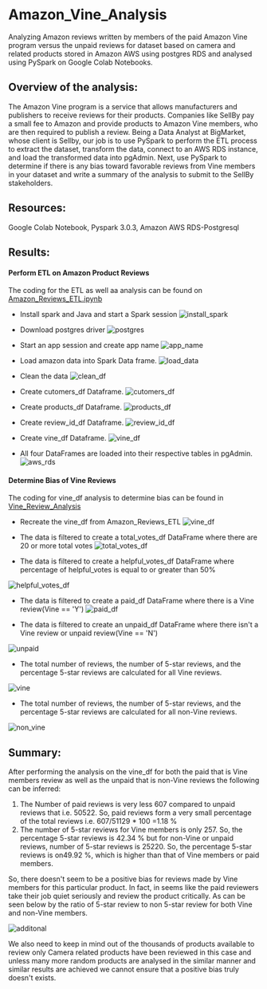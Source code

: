 # Amazon_Vine_Analysis
Analyzing Amazon reviews written by members of the paid Amazon Vine program versus the unpaid reviews for dataset based on camera and related products stored in Amazon AWS using postgres RDS and analysed using PySpark on Google Colab Notebooks.

## Overview of the analysis: 
The Amazon Vine program is a service that allows manufacturers and publishers to receive reviews for their products. Companies like SellBy pay a small fee to Amazon and provide products to Amazon Vine members, who are then required to publish a review. Being a Data Analyst at BigMarket, whose client is Sellby, our job is to use PySpark to perform the ETL process to extract the dataset, transform the data, connect to an AWS RDS instance, and load the transformed data into pgAdmin. Next,  use PySpark to determine if there is any bias toward favorable reviews from Vine members in your dataset and write a summary of the analysis to submit to the SellBy stakeholders.

## Resources:
Google Colab Notebook, Pyspark 3.0.3, Amazon AWS RDS-Postgresql

## Results: 
#### Perform ETL on Amazon Product Reviews
The coding for the ETL as well aa analysis can be found on [Amazon_Reviews_ETL.ipynb]()
* Install spark and Java and start a Spark session
![install_spark](?raw=True)

* Download postgres driver
![postgres](?raw=True)

* Start an app session and create app name
![app_name](?raw=True)

* Load amazon data into Spark Data frame.
![load_data](?raw=True)

* Clean the data
![clean_df](?raw=True)

* Create cutomers_df Dataframe.
![cutomers_df](?raw=True)


* Create products_df Dataframe.
![products_df](?raw=True)


* Create review_id_df Dataframe.
![review_id_df](?raw=True)


* Create vine_df Dataframe.
![vine_df](?raw=True)

* All four DataFrames are loaded into their respective tables in pgAdmin.
![aws_rds](?raw=True)

#### Determine Bias of Vine Reviews
 The coding for vine_df analysis to determine bias can be found in [Vine_Review_Analysis]()
* Recreate the vine_df from Amazon_Reviews_ETL
![vine_df](?raw=True)
* The data is filtered to create a total_votes_df DataFrame where there are 20 or more total votes
![total_votes_df](?raw=True)

* The data is filtered to create a helpful_votes_df DataFrame where percentage of helpful_votes is equal to or greater than 50%

![helpful_votes_df](?raw=True)

* The data is filtered to create a paid_df DataFrame  where there is a Vine review(Vine == 'Y')
![paid_df](?raw=True)

* The data is filtered to create an unpaid_df DataFrame  where there isn't a Vine review or unpaid review(Vine == 'N')

![unpaid](?raw=True)

* The total number of reviews, the number of 5-star reviews, and the percentage 5-star reviews are calculated for all Vine reviews.

![vine](?raw=True)

* The total number of reviews, the number of 5-star reviews, and the percentage 5-star reviews are calculated for all non-Vine reviews.

![non_vine](?raw=True)


## Summary: 
After performing the analysis on the vine_df for both the paid that is Vine members review as well as the unpaid that is non-Vine reviews the following can be inferred:
1. The Number of paid reviews is very less 607 compared to unpaid reviews that i.e. 50522. So, paid reviews form a very small percentage of the total reviews i.e. 607/51129 * 100 =1.18 % 
2. The number of 5-star reviews for Vine members is only 257. So, the percentage 5-star reviews is 42.34 %
but for non-Vine or unpaid reviews, number of 5-star reviews is 25220. So, the percentage 5-star reviews is on49.92 %, which is higher than that of Vine members or paid members.

So, there doesn't seem to be a positive bias for reviews made by Vine members for this particular product. In fact, in seems like the paid reviewers take their job quiet seriously and review the product critically. As can be seen below by the ratio of 5-star review to non 5-star review for both Vine and non-Vine members.

![additonal](?raw=True)

We also need to keep in mind out of the thousands of products available to review only Camera related products have been reviewed in this case and unless many more random products are analysed in the similar manner and similar results are achieved we cannot ensure that a positive bias truly doesn't exists.